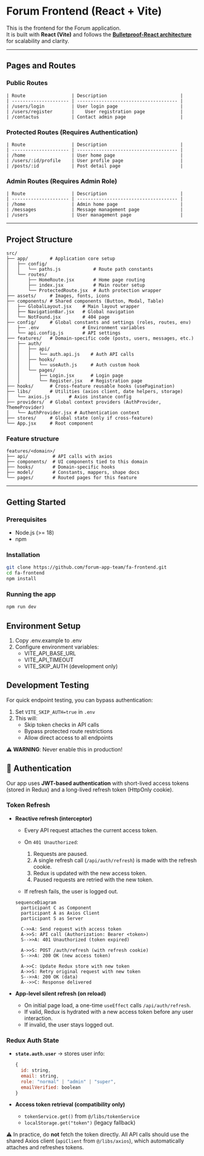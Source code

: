 # Forum Frontend (React + Vite)

This is the frontend for the Forum application.  
It is built with **React (Vite)** and follows the <a href="https://github.com/alan2207/bulletproof-react" target="_blank" rel="noopener noreferrer">**Bulletproof-React architecture**</a> for scalability and clarity.

---

## Pages and Routes

### Public Routes

```
| Route                 | Description                           |
| --------------------- | ------------------------------------- |
| /users/login	        | User login page                       |
| /users/register       |    User registration page             |
| /contactus	        | Contact admin page                    |
```

### Protected Routes (Requires Authentication)

```
| Route                 | Description                           |
| --------------------- | ------------------------------------- |
| /home 	            | User home page                        |
| /users/:id/profile    | User profile page                     |
| /posts/:id	        | Post detail page                      |
```

### Admin Routes (Requires Admin Role)

```
| Route                 | Description                           |
| --------------------- | ------------------------------------- |
| /home 	            | Admin home page                       |
| /messages 	        | Message management page               |
| /users	            | User management page                  |
```

---

## Project Structure

```
src/
├── app/        # Application core setup
│   ├── config/
│   │   └── paths.js            # Route path constants
│   └── routes/
│       ├── HomeRoute.jsx       # Home page routing
│       ├── index.jsx           # Main router setup
│       └── ProtectedRoute.jsx  # Auth protection wrapper
├── assets/     # Images, fonts, icons
├── components/ # Shared components (Button, Modal, Table)
│   ├── GlobalLayout.jsx    # Main layout wrapper
│   ├── NavigationBar.jsx   # Global navigation
│   └── NotFound.jsx        # 404 page
├── config/     # Global constants and settings (roles, routes, env)
│   ├── .env                # Environment variables
│   └── api.config.js       # API settings
├── features/   # Domain-specific code (posts, users, messages, etc.)
│   ├── auth/
│   │   ├── api/
│   │   │   └── auth.api.js    # Auth API calls
│   │   ├── hooks/
│   │   │   └── useAuth.js     # Auth custom hook
│   │   └── pages/
│   │       ├── Login.jsx      # Login page
│   │       └── Register.jsx   # Registration page
├── hooks/      # Cross-feature reusable hooks (usePagination)
├── libs/       # Utilities (axios client, date helpers, storage)
│   └── axios.js       # Axios instance config
├── providers/  # Global context providers (AuthProvider, ThemeProvider)
│   └── AuthProvider.jsx # Authentication context
├── stores/     # Global state (only if cross-feature)
└── App.jsx     # Root component
```

### Feature structure

```
features/<domain>/
├── api/         # API calls with axios
├── components/  # UI components tied to this domain
├── hooks/       # Domain-specific hooks
├── model/       # Constants, mappers, shape docs
└── pages/       # Routed pages for this feature
```

---

## Getting Started

### Prerequisites

- Node.js (>= 18)
- npm

### Installation

```bash
git clone https://github.com/forum-app-team/fa-frontend.git
cd fa-frontend
npm install
```

### Running the app

```bash
npm run dev
```

## Environment Setup

1. Copy .env.example to .env
2. Configure environment variables:
   - VITE_API_BASE_URL
   - VITE_API_TIMEOUT
   - VITE_SKIP_AUTH (development only)

## Development Testing

For quick endpoint testing, you can bypass authentication:

1. Set `VITE_SKIP_AUTH=true` in `.env`
2. This will:
   - Skip token checks in API calls
   - Bypass protected route restrictions
   - Allow direct access to all endpoints

⚠️ **WARNING**: Never enable this in production!


## 🔐 Authentication

Our app uses **JWT-based authentication** with short-lived access tokens (stored in Redux) and a long-lived refresh token (HttpOnly cookie).

### Token Refresh

* **Reactive refresh (interceptor)**

  * Every API request attaches the current access token.
  * On `401 Unauthorized`:

    1. Requests are paused.
    2. A single refresh call (`/api/auth/refresh`) is made with the refresh cookie.
    3. Redux is updated with the new access token.
    4. Paused requests are retried with the new token.
  * If refresh fails, the user is logged out.

  ```mermaid
  sequenceDiagram
    participant C as Component
    participant A as Axios Client
    participant S as Server

    C->>A: Send request with access token
    A->>S: API call (Authorization: Bearer <token>)
    S-->>A: 401 Unauthorized (token expired)

    A->>S: POST /auth/refresh (with refresh cookie)
    S-->>A: 200 OK (new access token)

    A->>C: Update Redux store with new token
    A->>S: Retry original request with new token
    S-->>A: 200 OK (data)
    A-->>C: Response delivered
  ```

* **App-level silent refresh (on reload)**

  * On initial page load, a one-time `useEffect` calls `/api/auth/refresh`.
  * If valid, Redux is hydrated with a new access token before any user interaction.
  * If invalid, the user stays logged out.

### Redux Auth State

* **`state.auth.user`** -> stores user info:

  ```js
  {
    id: string,
    email: string,
    role: "normal" | "admin" | "super",
    emailVerified: boolean
  }
  ```

* **Access token retrieval (compatibility only)**

  * `tokenService.get()` from `@/libs/tokenService`
  * `localStorage.get("token")` (legacy fallback)

⚠️ In practice, do **not** fetch the token directly. All API calls should use the shared Axios client (`apiClient` from `@/libs/axios`), which automatically attaches and refreshes tokens.
